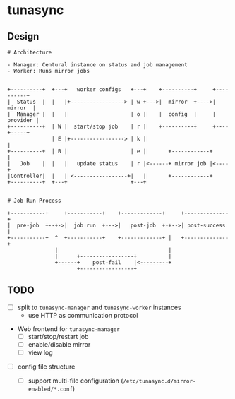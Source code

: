 tunasync
========

## Design

```
# Architecture

- Manager: Centural instance on status and job management
- Worker: Runs mirror jobs


+----------+  +---+   worker configs   +---+    +----------+     +----------+
|  Status  |  |   |+-----------------> | w +--->|  mirror  +---->|  mirror  |
|  Manager |  |   |                    | o |    |  config  |     | provider |
+----------+  | W |  start/stop job    | r |    +----------+     +----+-----+
              | E |+-----------------> | k |                          |
+----------+  | B |                    | e |       +------------+     |
|   Job    |  |   |   update status    | r |<------+ mirror job |<----+
|Controller|  |   | <-----------------+|   |       +------------+
+----------+  +---+                    +---+


# Job Run Process

+-----------+     +-----------+    +-------------+     +--------------+
|  pre-job  +--+->|  job run  +--->|   post-job  +-+-->| post-success |
+-----------+  ^  +-----------+    +-------------+ |   +--------------+
			   |                                   |
			   |      +-----------------+          |
			   +------+    post-fail    |<---------+
					  +-----------------+
```

## TODO

- [ ] split to `tunasync-manager` and `tunasync-worker` instances
	- use HTTP as communication protocol
- Web frontend for `tunasync-manager`
	- [ ] start/stop/restart job
	- [ ] enable/disable mirror
	- [ ] view log
- [ ] config file structure
	- [ ] support multi-file configuration (`/etc/tunasync.d/mirror-enabled/*.conf`)

